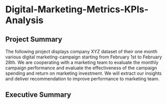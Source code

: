 # Digital-Marketing-Metrics-KPIs-Analysis
## Project Summary
The following project displays company XYZ dataset of their one month various digital marketing-campaign starting from February 1st to February 28th. We are cooperating with a marketing team to evaluate the monthly campaign performance and evaluate the effectiveness of the campaign spending and return on marketing investment. We will extract our insights and deliver recommendation to improve performance to marketing team.
## Executive Summary
